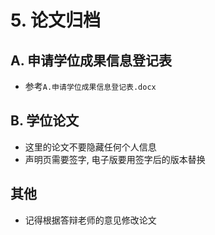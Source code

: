 # 5. 论文归档

## A. 申请学位成果信息登记表
 - 参考`A.申请学位成果信息登记表.docx`

## B. 学位论文
 - 这里的论文不要隐藏任何个人信息
 - 声明页需要签字, 电子版要用签字后的版本替换

## 其他
 - 记得根据答辩老师的意见修改论文